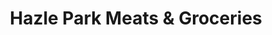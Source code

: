 ---
title: "Hazle Park Meats & Groceries"
url: /albrightsville/hazle-park-meats-and-groceries/
shop: butcher
---